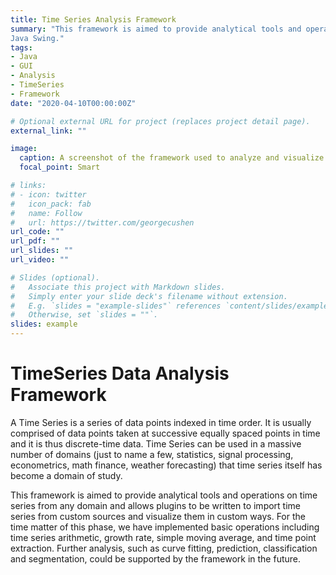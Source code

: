 ```yaml
---
title: Time Series Analysis Framework
summary: "This framework is aimed to provide analytical tools and operations on time series from any domain and allows plugins to be written to import time series from custom sources and visualize them in custom ways. Written in Java with GUI constructed with 
Java Swing."
tags:
- Java
- GUI
- Analysis
- TimeSeries
- Framework
date: "2020-04-10T00:00:00Z"

# Optional external URL for project (replaces project detail page).
external_link: ""

image:
  caption: A screenshot of the framework used to analyze and visualize stock prices
  focal_point: Smart

# links:
# - icon: twitter
#   icon_pack: fab
#   name: Follow
#   url: https://twitter.com/georgecushen
url_code: ""
url_pdf: ""
url_slides: ""
url_video: ""

# Slides (optional).
#   Associate this project with Markdown slides.
#   Simply enter your slide deck's filename without extension.
#   E.g. `slides = "example-slides"` references `content/slides/example-slides.md`.
#   Otherwise, set `slides = ""`.
slides: example
---
```


# TimeSeries Data Analysis Framework

A Time Series is a series of data points indexed in time order. It is usually comprised of data points taken at successive equally spaced points in time and it is thus discrete-time data. Time Series can be used in a massive number of domains (just to name a few, statistics, signal processing, econometrics, math finance, weather forecasting) that time series itself has become a domain of study.

This framework is aimed to provide analytical tools and operations on time series from any domain and allows plugins to be written to import time series from custom sources and visualize them in custom ways. For the time matter of this phase, we have implemented basic operations including time series arithmetic, growth rate, simple moving average, and time point extraction. Further analysis, such as curve fitting, prediction, classification and segmentation, could be supported by the framework in the future.